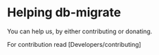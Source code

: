 # Helping db-migrate

You can help us, by either contributing or donating.

For contribution read [Developers/contributing]